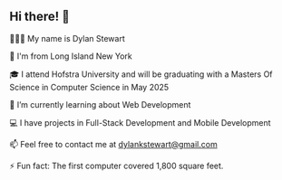 ## Hi there! 👋
🚶🏽‍♂️ My name is Dylan Stewart

📍 I'm from Long Island New York

🎓 I attend Hofstra University and will be graduating with a Masters Of Science in Computer Science in May 2025

🌱 I’m currently learning about Web Development

💻 I have projects in Full-Stack Development and Mobile Development

📫 Feel free to contact me at dylankstewart@gmail.com

⚡ Fun fact: The first computer covered 1,800 square feet.

<!--
**Dylan-Stewart/Dylan-Stewart** is a ✨ _special_ ✨ repository because its `README.md` (this file) appears on your GitHub profile.

Here are some ideas to get you started:

- 🔭 I’m currently working on ...
- 🌱 I’m currently learning ...
- 👯 I’m looking to collaborate on ...
- 🤔 I’m looking for help with ...
- 💬 Ask me about ...
- 📫 How to reach me: ...
- 😄 Pronouns: ...
- ⚡ Fun fact: ...
-->
